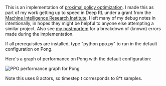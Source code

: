 This is an implementation of [proximal policy optimization](https://arxiv.org/abs/1707.06347).   I made this as part of my work getting up to speed in Deep RL under a grant from the [Machine Intelligence Research Institute](https://intelligence.org/).  I left many of my debug notes in intentionally, in hopes they might be helpful to anyone else attempting a similar project.  Also see [my postmortem](https://coreystaten.com/2018/10/03/ppo-postmortem.html) for a breakdown of (known) errors made during the implementation.

If all prerequisites are installed, type "python ppo.py" to run in the default configuration on Pong.

Here's a graph of performance on Pong with the default configuration:

![PPO performance graph for Pong](http://coreystaten.github.io/assets/ppo.png)

Note this uses 8 actors, so timestep t corresponds to 8\*t samples.
